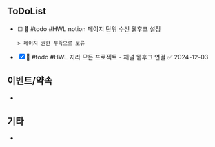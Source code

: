 
## ToDoList
<!-- {우선순위} {Tasks} {Due Date} {Strart Date} {End Date} -->
- [ ] <!-- taskss-->🔼 #todo #HWL  notion 페이지 단위 수신 웹후크 설정
      > 페이지 권한 부족으로 보류
- [x] 🔼 #todo #HWL 지라 모든 프로젝트 - 채널 웹후크 연결 ✅ 2024-12-03


## 이벤트/약속
- <!-- 예정된 약속 or 예상치 못하게 발생한 이벤트 -->

## 기타
- 